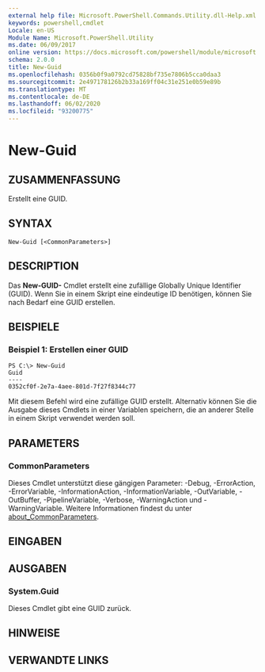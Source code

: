 ```yaml
---
external help file: Microsoft.PowerShell.Commands.Utility.dll-Help.xml
keywords: powershell,cmdlet
Locale: en-US
Module Name: Microsoft.PowerShell.Utility
ms.date: 06/09/2017
online version: https://docs.microsoft.com/powershell/module/microsoft.powershell.utility/new-guid?view=powershell-7&WT.mc_id=ps-gethelp
schema: 2.0.0
title: New-Guid
ms.openlocfilehash: 0356b0f9a0792cd75828bf735e7806b5cca0daa3
ms.sourcegitcommit: 2e497178126b2b33a169ff04c31e251e0b59e89b
ms.translationtype: MT
ms.contentlocale: de-DE
ms.lasthandoff: 06/02/2020
ms.locfileid: "93200775"
---
```

# New-Guid

## ZUSAMMENFASSUNG
Erstellt eine GUID.

## SYNTAX

```
New-Guid [<CommonParameters>]
```

## DESCRIPTION

Das **New-GUID-** Cmdlet erstellt eine zufällige Globally Unique Identifier (GUID).
Wenn Sie in einem Skript eine eindeutige ID benötigen, können Sie nach Bedarf eine GUID erstellen.

## BEISPIELE

### Beispiel 1: Erstellen einer GUID

```
PS C:\> New-Guid
Guid
----
0352cf0f-2e7a-4aee-801d-7f27f8344c77
```

Mit diesem Befehl wird eine zufällige GUID erstellt.
Alternativ können Sie die Ausgabe dieses Cmdlets in einer Variablen speichern, die an anderer Stelle in einem Skript verwendet werden soll.

## PARAMETERS

### CommonParameters

Dieses Cmdlet unterstützt diese gängigen Parameter: -Debug, -ErrorAction, -ErrorVariable, -InformationAction, -InformationVariable, -OutVariable, -OutBuffer, -PipelineVariable, -Verbose, -WarningAction und -WarningVariable. Weitere Informationen findest du unter [about_CommonParameters](https://go.microsoft.com/fwlink/?LinkID=113216).

## EINGABEN

## AUSGABEN

### System.Guid

Dieses Cmdlet gibt eine GUID zurück.

## HINWEISE

## VERWANDTE LINKS
